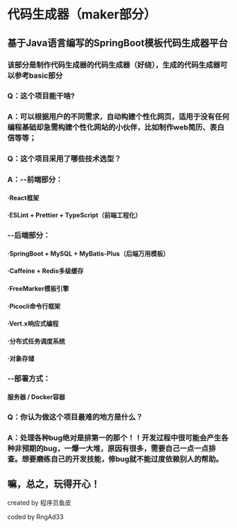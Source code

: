 # 代码生成器（maker部分）
## 基于Java语言编写的SpringBoot模板代码生成器平台
### 该部分是制作代码生成器的代码生成器（好绕），生成的代码生成器可以参考basic部分

### Q：这个项目能干啥?
### A：可以根据用户的不同需求，自动构建个性化网页，适用于没有任何编程基础却急需构建个性化网站的小伙伴，比如制作web简历、表白信等等；

### Q：这个项目采用了哪些技术选型？
### A：--前端部分：
#### ·React框架
#### ·ESLint + Prettier + TypeScript（前端工程化）
### --后端部分：
#### ·SpringBoot + MySQL + MyBatis-Plus（后端万用模板）
#### ·Caffeine + Redis多级缓存
#### ·FreeMarker模板引擎
#### ·Picocli命令行框架
#### ·Vert.x响应式编程
#### ·分布式任务调度系统
#### ·对象存储
### --部署方式：
#### 服务器 / Docker容器

### Q：你认为做这个项目最难的地方是什么？
### A：处理各种bug绝对是排第一的那个！！开发过程中很可能会产生各种非预期的bug，一爆一大堆，原因有很多，需要自己一点一点排查。想要磨练自己的开发技能，修bug就不能过度依赖别人的帮助。

## 嘛，总之，玩得开心！

created by 程序员鱼皮

coded by RngAd33